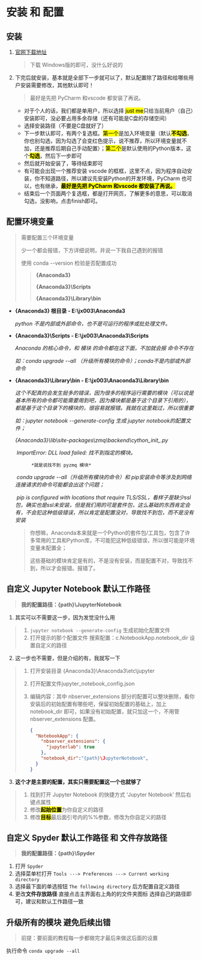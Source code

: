 # 安装 和 配置

## 安装

1. [官网下载地址](https://www.anaconda.com/distribution/)

   > 下载 Windows版的即可，没什么好说的

2. 下完后就安装，基本就是全部下一步就可以了，默认配置除了路径和给哪些用户安装需要修改，其他默认即可！

   > 最好是先把 PyCharm 和vscode 都安装了再说。

   * 对于个人的话，我们都是单用户，所以选择 <mark>just me</mark>只给当前用户（自己）安装即可，没必要占用多余存储（还有可能是C盘的存储空间）
   * 选择安装路径（不要是C盘就好了）
   * 下一步默认即可，有两个复选框。<mark>第一个</mark>是加入环境变量（默认<mark>**不勾选**</mark>，你也别勾选，因为勾选了会变红色提示，说不推荐，所以环境变量就不加，还是推荐后期自己手动配置）；<mark>第二个</mark>是默认使用的Python版本，这个<mark>**勾选**</mark>，然后下一步即可
   * 然后就开始安装了，等待结束即可
   * 有可能会出现一个推荐安装 vscode 的框框，这里不点，因为程序自动安装，你不知道路径，所以建议先安装Python的开发环境，PyCharm 也可以，也有继承，<mark>**最好是先把 PyCharm 和vscode 都安装了再说。**</mark>
   * 结束后一个页面两个复选框，都是打开网页，了解更多的意思，可以取消勾选，没影响，点击finish即可。


## 配置环境变量

> 需要配置三个环境变量
>
> 少一个都会报错，下方详细说明，并说一下我自己遇到的报错
>
> 使用  conda --version 检验是否配置成功
>
> > **{Anaconda3}**
> >
> > **{Anaconda3}\Scripts**
> >
> > **{Anaconda3}\Library\bin**

* **{Anaconda3} 根目录 - E:\jx003\Anaconda3**

  *python 不是内部或外部命令，也不是可运行的程序或批处理文件。*

* **{Anaconda3}\Scripts - E:\jx003\Anaconda3\Scripts**

  *Anaconda 的核心命令，和 模块 的命令都在这下面，不加就会报 命令不存在*

  *如：conda upgrade --all （升级所有模块的命令）；conda不是内部或外部命令*

* **{Anaconda3}\Library\bin - E:\jx003\Anaconda3\Library\bin**

  *这个不配真的会发生挺多的错误，因为很多的程序运行需要的模块（可以说是基本所有的命令都可能需要用到吧，因为模块都是基于这个目录下引用的），都是基于这个目录下的模块的，很容易就报错。我就在这里栽过，所以很重要*

  *如：jupyter notebook --generate-config 生成 jupyter notebook的配置文件；*

  ​	   	*{Anaconda3}\lib\site-packages\zmq\backend\cython\__init__.py*

  ​	   	*ImportError: DLL load failed: 找不到指定的模块。*

    		*就是说找不到 pyzmq 模块*

  ​		*conda upgrade --all（升级所有模块的命令）和 pip安装命令等涉及到网络连接请求的命令可能都会出这个问题；*

  ​		*pip is configured with locations that require TLS/SSL，看样子是缺少ssl包，确实也是ssl未安装，但是我们用的可是套件包，这么基础的东西肯定会有，不会犯这种低级错误，所以肯定是配置没对，导致找不到包，而不是没有安装*

  > ​		你想嘛，Anaconda本来就是一个Python的套件包/工具包，包含了许多常用的工具和Python库，不可能犯这种低级错误，所以很可能是环境变量未配置全；
  >
  > ​		这些基础的模块肯定是有的，不是没有安装，而是配置不对，导致找不到，所以才会报错。报错了。

## 自定义 Jupyter Notebook 默认工作路径

> **我的配置路径：{path}\JupyterNotebook**

1. 其实可以不需要这一步，因为发觉没什么用

> 1. ``` jupyter notebook --generate-config ``` 生成初始化配置文件
> 2. 打开提示的那个配置文件 搜索配置：c.NotebookApp.notebook_dir 设置自定义的路径

2. 这一步也不需要，但是介绍的有，我就写一下

> 1. 打开安装目录 {Anaconda3}\Anaconda3\etc\jupyter
>
> 2. 打开配置文件jupyter_notebook_config.json
>
> 3. 编辑内容：其中 nbserver_extensions 部分的配置可以整块删除，看你安装后的初始配置有哪些吧，保留初始配置的基础上，加上 notebook_dir 即可，如果没有初始配置，就只加这一个，不用管 nbserver_extensions 配置。
>
>    ```json
>    {
>      "NotebookApp": {
>        "nbserver_extensions": {
>          "jupyterlab": true
>        },
>        "notebook_dir":"{path}\JupyterNotebook",  
>      }
>    }
>    ```

3. **这个才是主要的配置，其实只需要配置这一个也就够了**

> 1. 找到打开 Jupyter Notebook 的快捷方式 ‘Jupyter Notebook’ 然后右键点属性
> 2. 修改<mark>**起始位置**</mark>为你自定义的路径
> 3. 修改<mark>**目标**</mark>最后面引号内的%%参数，修改为你自定义的路径

## 自定义 Spyder 默认工作路径 和 文件存放路径

> **我的配置路径：{path}\Spyder**

1. 打开 ``` Spyder ```
2. 选择菜单栏打开 ``` Tools ---> Preferences ---> Current working directory ```
3. 选择最下面的单选按钮 ``` The following directory ``` 后方配置自定义路径
4. 更改**文件存放路径**  直接点击主界面右上角的的文件夹图标 选择自己的路径即可，建议和默认工作路径一致

## 升级所有的模块 避免后续出错

> 前提：要前面的教程每一步都做完才最后来做这后面的设置

执行命令 ``` conda upgrade --all ```


